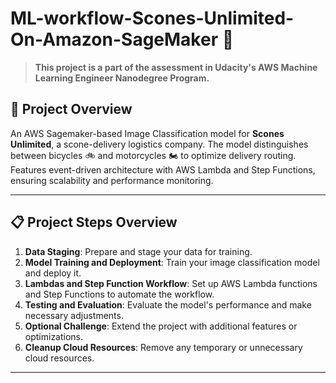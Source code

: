 # ML-workflow-Scones-Unlimited-On-Amazon-SageMaker 🍰

> **This project is a part of the assessment in Udacity's AWS Machine Learning Engineer Nanodegree Program.**

## 🌟 Project Overview
An AWS Sagemaker-based Image Classification model for **Scones Unlimited**, a scone-delivery logistics company. The model distinguishes between bicycles 🚲 and motorcycles 🏍️ to optimize delivery routing. Features event-driven architecture with AWS Lambda and Step Functions, ensuring scalability and performance monitoring.

---

## 📋 Project Steps Overview

1. **Data Staging**: Prepare and stage your data for training.
2. **Model Training and Deployment**: Train your image classification model and deploy it.
3. **Lambdas and Step Function Workflow**: Set up AWS Lambda functions and Step Functions to automate the workflow.
4. **Testing and Evaluation**: Evaluate the model's performance and make necessary adjustments.
5. **Optional Challenge**: Extend the project with additional features or optimizations.
6. **Cleanup Cloud Resources**: Remove any temporary or unnecessary cloud resources.

---
